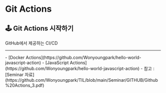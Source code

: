 # Git Actions
## 🕹 <b>Git Actions</b> 시작하기
GitHub에서 제공하는 CI/CD
<hr/>
- [Docker Actions](https://github.com/Wonyoungpark/hello-world-javascript-action)
- [JavaScript Actions](https://github.com/Wonyoungpark/hello-world-javascript-action)
- 참고 : [Seminar 자료](https://github.com/Wonyoungpark/TIL/blob/main/Seminar/GITHUB/Github%20Actions_3.pdf)
